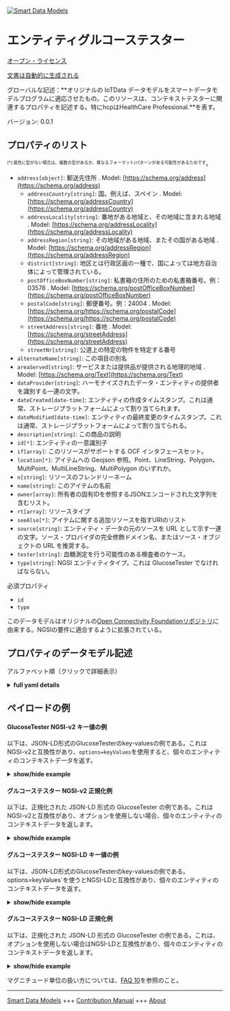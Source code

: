 <!-- 10-Header -->  
[![Smart Data Models](https://smartdatamodels.org/wp-content/uploads/2022/01/SmartDataModels_logo.png "Logo")](https://smartdatamodels.org)  
エンティティグルコーステスター  
===============<!-- /10-Header -->  
<!-- 15-License -->  
[オープン・ライセンス](https://github.com/smart-data-models//dataModel.OCF/blob/master/GlucoseTester/LICENSE.md)  
[文書は自動的に生成される](https://docs.google.com/presentation/d/e/2PACX-1vTs-Ng5dIAwkg91oTTUdt8ua7woBXhPnwavZ0FxgR8BsAI_Ek3C5q97Nd94HS8KhP-r_quD4H0fgyt3/pub?start=false&loop=false&delayms=3000#slide=id.gb715ace035_0_60)  
<!-- /15-License -->  
<!-- 20-Description -->  
グローバルな記述：**オリジナルの IoTData データモデルをスマートデータモデルプログラムに適応させたもの。このリソースは、コンテキストテスターに関連するプロパティを記述する。特にhcpはHealthCare Professional.**を表す。  
バージョン: 0.0.1  
<!-- /20-Description -->  
<!-- 30-PropertiesList -->  

## プロパティのリスト  

<sup><sub>[*] 属性に型がない場合は、複数の型があるか、異なるフォーマット/パターンがある可能性があるためです</sub></sup>。  
- `address[object]`: 郵送先住所  . Model: [https://schema.org/address](https://schema.org/address)	- `addressCountry[string]`: 国。例えば、スペイン  . Model: [https://schema.org/addressCountry](https://schema.org/addressCountry)  
	- `addressLocality[string]`: 番地がある地域と、その地域に含まれる地域  . Model: [https://schema.org/addressLocality](https://schema.org/addressLocality)  
	- `addressRegion[string]`: その地域がある地域、またその国がある地域  . Model: [https://schema.org/addressRegion](https://schema.org/addressRegion)  
	- `district[string]`: 地区とは行政区画の一種で、国によっては地方自治体によって管理されている。    
	- `postOfficeBoxNumber[string]`: 私書箱の住所のための私書箱番号。例：03578  . Model: [https://schema.org/postOfficeBoxNumber](https://schema.org/postOfficeBoxNumber)  
	- `postalCode[string]`: 郵便番号。例：24004  . Model: [https://schema.org/https://schema.org/postalCode](https://schema.org/https://schema.org/postalCode)  
	- `streetAddress[string]`: 番地  . Model: [https://schema.org/streetAddress](https://schema.org/streetAddress)  
	- `streetNr[string]`: 公道上の特定の物件を特定する番号    
- `alternateName[string]`: この項目の別名  - `areaServed[string]`: サービスまたは提供品が提供される地理的地域  . Model: [https://schema.org/Text](https://schema.org/Text)- `dataProvider[string]`: ハーモナイズされたデータ・エンティティの提供者を識別する一連の文字。  - `dateCreated[date-time]`: エンティティの作成タイムスタンプ。これは通常、ストレージプラットフォームによって割り当てられます。  - `dateModified[date-time]`: エンティティの最終変更のタイムスタンプ。これは通常、ストレージプラットフォームによって割り当てられる。  - `description[string]`: この商品の説明  - `id[*]`: エンティティの一意識別子  - `if[array]`: このリソースがサポートする OCF インタフェースセット。  - `location[*]`: アイテムへの Geojson 参照。Point、LineString、Polygon、MultiPoint、MultiLineString、MultiPolygon のいずれか。  - `n[string]`: リソースのフレンドリーネーム  - `name[string]`: このアイテムの名前  - `owner[array]`: 所有者の固有IDを参照するJSONエンコードされた文字列を含むリスト。  - `rt[array]`: リソースタイプ  - `seeAlso[*]`: アイテムに関する追加リソースを指すURIのリスト  - `source[string]`: エンティティ・データの元のソースを URL として示す一連の文字。ソース・プロバイダの完全修飾ドメイン名、またはソース・オブジェクトの URL を推奨する。  - `tester[string]`: 血糖測定を行う可能性のある検査者のケース。  - `type[string]`: NGSI エンティティタイプ。これは GlucoseTester でなければならない。  <!-- /30-PropertiesList -->  
<!-- 35-RequiredProperties -->  
必須プロパティ  
- `id`  - `type`  <!-- /35-RequiredProperties -->  
<!-- 40-RequiredProperties -->  
このデータモデルはオリジナルの[Open Connectivity Foundationリポジトリ](https://github.com/openconnectivityfoundation/IoTDataModels)に由来する。NGSIの要件に適合するように拡張されている。  
<!-- /40-RequiredProperties -->  
<!-- 50-DataModelHeader -->  
## プロパティのデータモデル記述  
アルファベット順（クリックで詳細表示）  
<!-- /50-DataModelHeader -->  
<!-- 60-ModelYaml -->  
<details><summary><strong>full yaml details</strong></summary>    
```yaml  
GlucoseTester:    
  description: Smart Data Models Program adaptation of the original IoTData data Models. This Resource describes the Properties associated with context tester. The tester Property is a read-only value that is provided by the Server where especially hcp stands for HealthCare Professional.    
  properties:    
    address:    
      description: The mailing address    
      properties:    
        addressCountry:    
          description: 'The country. For example, Spain'    
          type: string    
          x-ngsi:    
            model: https://schema.org/addressCountry    
            type: Property    
        addressLocality:    
          description: 'The locality in which the street address is, and which is in the region'    
          type: string    
          x-ngsi:    
            model: https://schema.org/addressLocality    
            type: Property    
        addressRegion:    
          description: 'The region in which the locality is, and which is in the country'    
          type: string    
          x-ngsi:    
            model: https://schema.org/addressRegion    
            type: Property    
        district:    
          description: 'A district is a type of administrative division that, in some countries, is managed by the local government'    
          type: string    
          x-ngsi:    
            type: Property    
        postOfficeBoxNumber:    
          description: 'The post office box number for PO box addresses. For example, 03578'    
          type: string    
          x-ngsi:    
            model: https://schema.org/postOfficeBoxNumber    
            type: Property    
        postalCode:    
          description: 'The postal code. For example, 24004'    
          type: string    
          x-ngsi:    
            model: https://schema.org/https://schema.org/postalCode    
            type: Property    
        streetAddress:    
          description: The street address    
          type: string    
          x-ngsi:    
            model: https://schema.org/streetAddress    
            type: Property    
        streetNr:    
          description: Number identifying a specific property on a public street    
          type: string    
          x-ngsi:    
            type: Property    
      type: object    
      x-ngsi:    
        model: https://schema.org/address    
        type: Property    
    alternateName:    
      description: An alternative name for this item    
      type: string    
      x-ngsi:    
        type: Property    
    areaServed:    
      description: The geographic area where a service or offered item is provided    
      type: string    
      x-ngsi:    
        model: https://schema.org/Text    
        type: Property    
    dataProvider:    
      description: A sequence of characters identifying the provider of the harmonised data entity    
      type: string    
      x-ngsi:    
        type: Property    
    dateCreated:    
      description: Entity creation timestamp. This will usually be allocated by the storage platform    
      format: date-time    
      type: string    
      x-ngsi:    
        type: Property    
    dateModified:    
      description: Timestamp of the last modification of the entity. This will usually be allocated by the storage platform    
      format: date-time    
      type: string    
      x-ngsi:    
        type: Property    
    description:    
      description: A description of this item    
      type: string    
      x-ngsi:    
        type: Property    
    id:    
      anyOf:    
        - description: Identifier format of any NGSI entity    
          maxLength: 256    
          minLength: 1    
          pattern: ^[\w\-\.\{\}\$\+\*\[\]`|~^@!,:\\]+$    
          type: string    
          x-ngsi:    
            type: Property    
        - description: Identifier format of any NGSI entity    
          format: uri    
          type: string    
          x-ngsi:    
            type: Property    
      description: Unique identifier of the entity    
      x-ngsi:    
        type: Property    
    if:    
      description: The OCF Interface set supported by this Resource    
      items:    
        enum:    
          - oic.if.r    
          - oic.if.baseline    
        maxLength: 64    
        type: string    
      minItems: 1    
      readOnly: true    
      type: array    
      uniqueItems: true    
      x-ngsi:    
        type: Property    
    location:    
      description: 'Geojson reference to the item. It can be Point, LineString, Polygon, MultiPoint, MultiLineString or MultiPolygon'    
      oneOf:    
        - description: Geojson reference to the item. Point    
          properties:    
            bbox:    
              items:    
                type: number    
              minItems: 4    
              type: array    
            coordinates:    
              items:    
                type: number    
              minItems: 2    
              type: array    
            type:    
              enum:    
                - Point    
              type: string    
          required:    
            - type    
            - coordinates    
          title: GeoJSON Point    
          type: object    
          x-ngsi:    
            type: GeoProperty    
        - description: Geojson reference to the item. LineString    
          properties:    
            bbox:    
              items:    
                type: number    
              minItems: 4    
              type: array    
            coordinates:    
              items:    
                items:    
                  type: number    
                minItems: 2    
                type: array    
              minItems: 2    
              type: array    
            type:    
              enum:    
                - LineString    
              type: string    
          required:    
            - type    
            - coordinates    
          title: GeoJSON LineString    
          type: object    
          x-ngsi:    
            type: GeoProperty    
        - description: Geojson reference to the item. Polygon    
          properties:    
            bbox:    
              items:    
                type: number    
              minItems: 4    
              type: array    
            coordinates:    
              items:    
                items:    
                  items:    
                    type: number    
                  minItems: 2    
                  type: array    
                minItems: 4    
                type: array    
              type: array    
            type:    
              enum:    
                - Polygon    
              type: string    
          required:    
            - type    
            - coordinates    
          title: GeoJSON Polygon    
          type: object    
          x-ngsi:    
            type: GeoProperty    
        - description: Geojson reference to the item. MultiPoint    
          properties:    
            bbox:    
              items:    
                type: number    
              minItems: 4    
              type: array    
            coordinates:    
              items:    
                items:    
                  type: number    
                minItems: 2    
                type: array    
              type: array    
            type:    
              enum:    
                - MultiPoint    
              type: string    
          required:    
            - type    
            - coordinates    
          title: GeoJSON MultiPoint    
          type: object    
          x-ngsi:    
            type: GeoProperty    
        - description: Geojson reference to the item. MultiLineString    
          properties:    
            bbox:    
              items:    
                type: number    
              minItems: 4    
              type: array    
            coordinates:    
              items:    
                items:    
                  items:    
                    type: number    
                  minItems: 2    
                  type: array    
                minItems: 2    
                type: array    
              type: array    
            type:    
              enum:    
                - MultiLineString    
              type: string    
          required:    
            - type    
            - coordinates    
          title: GeoJSON MultiLineString    
          type: object    
          x-ngsi:    
            type: GeoProperty    
        - description: Geojson reference to the item. MultiLineString    
          properties:    
            bbox:    
              items:    
                type: number    
              minItems: 4    
              type: array    
            coordinates:    
              items:    
                items:    
                  items:    
                    items:    
                      type: number    
                    minItems: 2    
                    type: array    
                  minItems: 4    
                  type: array    
                type: array    
              type: array    
            type:    
              enum:    
                - MultiPolygon    
              type: string    
          required:    
            - type    
            - coordinates    
          title: GeoJSON MultiPolygon    
          type: object    
          x-ngsi:    
            type: GeoProperty    
      x-ngsi:    
        type: GeoProperty    
    n:    
      description: Friendly name of the Resource    
      maxLength: 64    
      readOnly: true    
      type: string    
      x-ngsi:    
        type: Property    
    name:    
      description: The name of this item    
      type: string    
      x-ngsi:    
        type: Property    
    owner:    
      description: A List containing a JSON encoded sequence of characters referencing the unique Ids of the owner(s)    
      items:    
        anyOf:    
          - description: Identifier format of any NGSI entity    
            maxLength: 256    
            minLength: 1    
            pattern: ^[\w\-\.\{\}\$\+\*\[\]`|~^@!,:\\]+$    
            type: string    
            x-ngsi:    
              type: Property    
          - description: Identifier format of any NGSI entity    
            format: uri    
            type: string    
            x-ngsi:    
              type: Property    
        description: Unique identifier of the entity    
        x-ngsi:    
          type: Property    
      type: array    
      x-ngsi:    
        type: Property    
    rt:    
      description: Resource Type    
      items:    
        enum:    
          - oic.r.glucose.tester    
        maxLength: 64    
        type: string    
      minItems: 1    
      readOnly: true    
      type: array    
      uniqueItems: true    
      x-ngsi:    
        type: Property    
    seeAlso:    
      description: list of uri pointing to additional resources about the item    
      oneOf:    
        - items:    
            format: uri    
            type: string    
          minItems: 1    
          type: array    
        - format: uri    
          type: string    
      x-ngsi:    
        type: Property    
    source:    
      description: 'A sequence of characters giving the original source of the entity data as a URL. Recommended to be the fully qualified domain name of the source provider, or the URL to the source object'    
      type: string    
      x-ngsi:    
        type: Property    
    tester:    
      description: The possible cases of testers who may perform the blood sugar measurement.    
      enum:    
        - self    
        - hcp    
        - lab    
      readOnly: true    
      type: string    
      x-ngsi:    
        type: Property    
    type:    
      description: NGSI entity type. It has to be GlucoseTester    
      enum:    
        - GlucoseTester    
      type: string    
      x-ngsi:    
        type: Property    
  required:    
    - id    
    - type    
  type: object    
  x-derived-from: https://github.com/OpenInterConnect/IoTDataModels/blob/master/GlucoseTesterResURI.swagger.json    
  x-disclaimer: 'Redistribution and use in source and binary forms, with or without modification, are permitted  provided that the license conditions are met. Copyleft (c) 2022 Contributors to Smart Data Models Program'    
  x-license-url: https://github.com/smart-data-models/dataModel.OCF/blob/master/GlucoseTester/LICENSE.md    
  x-model-schema: https://smart-data-models.github.io/dataModel.IoTDataModels/GlucoseTester/schema.json    
  x-model-tags: OCF    
  x-version: 0.0.1    
```  
</details>    
<!-- /60-ModelYaml -->  
<!-- 70-MiddleNotes -->  
<!-- /70-MiddleNotes -->  
<!-- 80-Examples -->  
## ペイロードの例  
#### GlucoseTester NGSI-v2 キー値の例  
以下は、JSON-LD形式のGlucoseTesterのkey-valuesの例である。これはNGSI-v2と互換性があり、`options=keyValues`を使用すると、個々のエンティティのコンテキストデータを返す。  
<details><summary><strong>show/hide example</strong></summary>    
```json  
{  
    "id": "urn:ngsi-ld:GlucoseTester:id:IGZH:59622975",  
    "dateCreated": "1974-07-04T04:54:26Z",  
    "dateModified": "1990-12-11T00:54:45Z",  
    "source": "War official structur",  
    "name": "Space argue he able learn rate. Feeling machine",  
    "alternateName": "Heavy decide surface gas. Race strong d",  
    "description": "Race I entire remember half feeling. System city live interest con",  
    "dataProvider": "Alone interview tend. Cup road finally eve",  
    "owner": [  
        "urn:ngsi-ld:GlucoseTester:items:SLEO:64460310",  
        "urn:ngsi-ld:GlucoseTester:items:VBWT:20572250"  
    ],  
    "seeAlso": [  
        "urn:ngsi-ld:GlucoseTester:items:AXAI:66252777"  
    ],  
    "location": {  
        "type": "Point",  
        "coordinates": [  
            -17.675074,  
            -143.961557  
        ]  
    },  
    "address": {  
        "streetAddress": "Lot also learn class. Realize drop occur behavior this agent.",  
        "addressLocality": "Form south although fund research. Market purpose help study expect se",  
        "addressRegion": "Kitchen fire its out challenge offer. Common should what economy total discover.",  
        "addressCountry": "Rule American phone interest. Congress party may drop.",  
        "postalCode": "Throw break it. Return agree market else vote.",  
        "postOfficeBoxNumber": "Sell lay blue growth fact reduce. Community role will card action war experience. Individual customer city quality cut. Few leave threat coach.",  
        "streetNr": "Hotel assume class interview pattern minute. Green half then.",  
        "district": "Character ball sec"  
    },  
    "areaServed": "Vote back indeed movement story amount. After name treat pattern section step.",  
    "rt": [  
        "oic.r.glucose.tester"  
    ],  
    "tester": "self",  
    "n": "Character nation sing American more ok carry even. Per",  
    "if": [  
        "oic.if.baseline"  
    ],  
    "type": "GlucoseTester"  
}  
```  
</details>  
#### グルコーステスター NGSI-v2 正規化例  
以下は、正規化された JSON-LD 形式の GlucoseTester の例である。これはNGSI-v2と互換性があり、オプションを使用しない場合、個々のエンティティのコンテキストデータを返します。  
<details><summary><strong>show/hide example</strong></summary>    
```json  
{  
    "id": "urn:ngsi-ld:GlucoseTester:id:IGZH:59622975",  
    "dateCreated": {  
        "type": "DateTime",  
        "value": "1974-07-04T04:54:26Z"  
    },  
    "dateModified": {  
        "type": "DateTime",  
        "value": "1990-12-11T00:54:45Z"  
    },  
    "source": {  
        "type": "Text",  
        "value": "War official structur"  
    },  
    "name": {  
        "type": "Text",  
        "value": "Space argue he able learn rate. Feeling machine"  
    },  
    "alternateName": {  
        "type": "Text",  
        "value": "Heavy decide surface gas. Race strong d"  
    },  
    "description": {  
        "type": "Text",  
        "value": "Race I entire remember half feeling. System city live interest con"  
    },  
    "dataProvider": {  
        "type": "Text",  
        "value": "Alone interview tend. Cup road finally eve"  
    },  
    "owner": {  
        "type": "StructuredValue",  
        "value": [  
            "urn:ngsi-ld:GlucoseTester:items:SLEO:64460310",  
            "urn:ngsi-ld:GlucoseTester:items:VBWT:20572250"  
        ]  
    },  
    "seeAlso": {  
        "type": "StructuredValue",  
        "value": [  
            "urn:ngsi-ld:GlucoseTester:items:AXAI:66252777"  
        ]  
    },  
    "location": {  
        "type": "geo:json",  
        "value": {  
            "type": "Point",  
            "coordinates": [  
                -17.675074,  
                -143.961557  
            ]  
        }  
    },  
    "address": {  
        "type": "StructuredValue",  
        "value": {  
            "streetAddress": "Lot also learn class. Realize drop occur behavior this agent.",  
            "addressLocality": "Form south although fund research. Market purpose help study expect se",  
            "addressRegion": "Kitchen fire its out challenge offer. Common should what economy total discover.",  
            "addressCountry": "Rule American phone interest. Congress party may drop.",  
            "postalCode": "Throw break it. Return agree market else vote.",  
            "postOfficeBoxNumber": "Sell lay blue growth fact reduce. Community role will card action war experience. Individual customer city quality cut. Few leave threat coach.",  
            "streetNr": "Hotel assume class interview pattern minute. Green half then.",  
            "district": "Character ball sec"  
        }  
    },  
    "areaServed": {  
        "type": "Text",  
        "value": "Vote back indeed movement story amount. After name treat pattern section step."  
    },  
    "rt": {  
        "type": "StructuredValue",  
        "value": [  
            "oic.r.glucose.tester"  
        ]  
    },  
    "tester": {  
        "type": "Text",  
        "value": "self"  
    },  
    "n": {  
        "type": "Text",  
        "value": "Character nation sing American more ok carry even. Per"  
    },  
    "if": {  
        "type": "StructuredValue",  
        "value": [  
            "oic.if.baseline"  
        ]  
    },  
    "type": "GlucoseTester"  
}  
```  
</details>  
#### グルコーステスター NGSI-LD キー値の例  
以下は、JSON-LD形式のGlucoseTesterのkey-valuesの例である。options=keyValues`を使うとNGSI-LDと互換性があり、個々のエンティティのコンテキストデータを返す。  
<details><summary><strong>show/hide example</strong></summary>    
```json  
{  
    "id": "urn:ngsi-ld:GlucoseTester:id:IGZH:59622975",  
    "dateCreated": "1974-07-04T04:54:26Z",  
    "dateModified": "1990-12-11T00:54:45Z",  
    "source": "War official structur",  
    "name": "Space argue he able learn rate. Feeling machine",  
    "alternateName": "Heavy decide surface gas. Race strong d",  
    "description": "Race I entire remember half feeling. System city live interest con",  
    "dataProvider": "Alone interview tend. Cup road finally eve",  
    "owner": [  
        "urn:ngsi-ld:GlucoseTester:items:SLEO:64460310",  
        "urn:ngsi-ld:GlucoseTester:items:VBWT:20572250"  
    ],  
    "seeAlso": [  
        "urn:ngsi-ld:GlucoseTester:items:AXAI:66252777"  
    ],  
    "location": {  
        "type": "Point",  
        "coordinates": [  
            -17.675074,  
            -143.961557  
        ]  
    },  
    "address": {  
        "streetAddress": "Lot also learn class. Realize drop occur behavior this agent.",  
        "addressLocality": "Form south although fund research. Market purpose help study expect se",  
        "addressRegion": "Kitchen fire its out challenge offer. Common should what economy total discover.",  
        "addressCountry": "Rule American phone interest. Congress party may drop.",  
        "postalCode": "Throw break it. Return agree market else vote.",  
        "postOfficeBoxNumber": "Sell lay blue growth fact reduce. Community role will card action war experience. Individual customer city quality cut. Few leave threat coach.",  
        "streetNr": "Hotel assume class interview pattern minute. Green half then.",  
        "district": "Character ball sec"  
    },  
    "areaServed": "Vote back indeed movement story amount. After name treat pattern section step.",  
    "rt": [  
        "oic.r.glucose.tester"  
    ],  
    "tester": "self",  
    "n": "Character nation sing American more ok carry even. Per",  
    "if": [  
        "oic.if.baseline"  
    ],  
    "type": "GlucoseTester",  
    "@context": [  
        "https://smartdatamodels.org/context.jsonld"  
    ]  
}  
```  
</details>  
#### グルコーステスター NGSI-LD 正規化例  
以下は、正規化された JSON-LD 形式の GlucoseTester の例である。これは、オプションを使用しない場合はNGSI-LDと互換性があり、個々のエンティティのコンテキストデータを返します。  
<details><summary><strong>show/hide example</strong></summary>    
```json  
{  
    "id": "urn:ngsi-ld:GlucoseTester:id:IGZH:59622975",  
    "dateCreated": {  
        "type": "Property",  
        "value": {  
            "@type": "DateTime",  
            "@value": "1974-07-04T04:54:26Z"  
        }  
    },  
    "dateModified": {  
        "type": "Property",  
        "value": {  
            "@type": "DateTime",  
            "@value": "1990-12-11T00:54:45Z"  
        }  
    },  
    "source": {  
        "type": "Property",  
        "value": "War official structur"  
    },  
    "name": {  
        "type": "Property",  
        "value": "Space argue he able learn rate. Feeling machine"  
    },  
    "alternateName": {  
        "type": "Property",  
        "value": "Heavy decide surface gas. Race strong d"  
    },  
    "description": {  
        "type": "Property",  
        "value": "Race I entire remember half feeling. System city live interest con"  
    },  
    "dataProvider": {  
        "type": "Property",  
        "value": "Alone interview tend. Cup road finally eve"  
    },  
    "owner": {  
        "type": "Property",  
        "value": [  
            "urn:ngsi-ld:GlucoseTester:items:SLEO:64460310",  
            "urn:ngsi-ld:GlucoseTester:items:VBWT:20572250"  
        ]  
    },  
    "seeAlso": {  
        "type": "Property",  
        "value": [  
            "urn:ngsi-ld:GlucoseTester:items:AXAI:66252777"  
        ]  
    },  
    "location": {  
        "type": "GeoProperty",  
        "value": {  
            "type": "Point",  
            "coordinates": [  
                -17.675074,  
                -143.961557  
            ]  
        }  
    },  
    "address": {  
        "type": "Property",  
        "value": {  
            "streetAddress": "Lot also learn class. Realize drop occur behavior this agent.",  
            "addressLocality": "Form south although fund research. Market purpose help study expect se",  
            "addressRegion": "Kitchen fire its out challenge offer. Common should what economy total discover.",  
            "addressCountry": "Rule American phone interest. Congress party may drop.",  
            "postalCode": "Throw break it. Return agree market else vote.",  
            "postOfficeBoxNumber": "Sell lay blue growth fact reduce. Community role will card action war experience. Individual customer city quality cut. Few leave threat coach.",  
            "streetNr": "Hotel assume class interview pattern minute. Green half then.",  
            "district": "Character ball sec"  
        }  
    },  
    "areaServed": {  
        "type": "Property",  
        "value": "Vote back indeed movement story amount. After name treat pattern section step."  
    },  
    "rt": {  
        "type": "Property",  
        "value": [  
            "oic.r.glucose.tester"  
        ]  
    },  
    "tester": {  
        "type": "Property",  
        "value": "self"  
    },  
    "n": {  
        "type": "Property",  
        "value": "Character nation sing American more ok carry even. Per"  
    },  
    "if": {  
        "type": "Property",  
        "value": [  
            "oic.if.baseline"  
        ]  
    },  
    "type": "GlucoseTester",  
    "@context": [  
        "https://smartdatamodels.org/context.jsonld"  
    ]  
}  
```  
</details><!-- /80-Examples -->  
<!-- 90-FooterNotes -->  
<!-- /90-FooterNotes -->  
<!-- 95-Units -->  
マグニチュード単位の扱い方については、[FAQ 10](https://smartdatamodels.org/index.php/faqs/)を参照のこと。  
<!-- /95-Units -->  
<!-- 97-LastFooter -->  
---  
[Smart Data Models](https://smartdatamodels.org) +++ [Contribution Manual](https://bit.ly/contribution_manual) +++ [About](https://bit.ly/Introduction_SDM)<!-- /97-LastFooter -->  
